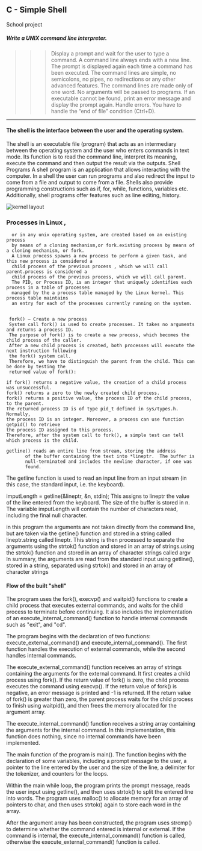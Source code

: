 ## C - Simple Shell		


School project 
##### Write a UNIX command line interpreter.


>>> Display a prompt and wait for the user to type a command. A command line always ends with a new line.
The prompt is displayed again each time a command has been executed.
The command lines are simple, no semicolons, no pipes, no redirections or any other advanced features.
The command lines are made only of one word. No arguments will be passed to programs.
If an executable cannot be found, print an error message and display the prompt again.
Handle errors.
You have to handle the “end of file” condition (Ctrl+D). 
-----------------------------------------------------------------------------------------------------------

#### The shell is the interface between the user and the operating system.

The shell is an executable file (program) that acts as an intermediary between the operating system and the user who enters
commands in text mode.
Its function is to read the command line, interpret its meaning, execute the command and then output the result via the outputs.
Shell Programs
A shell program is an application that allows interacting with the computer. In a shell the user 
can run programs and also redirect the input to come from a file and output to come from a 
file. Shells also provide programming constructions such as if, for, while, functions, variables 
etc. Additionally, shell programs offer features such as line editing, history.

![kernel layout](https://user-images.githubusercontent.com/124454895/234960626-c8162698-6715-4db6-8f7f-97f3848a8910.png)


### Processes in Linux ,
~~~
  or in any unix operating system, are created based on an existing process 
  by means of a cloning mechanism,or fork.existing process by means of a cloning mechanism, or fork.
  A Linux process spawns a new process to perform a given task, and this new process is considered a 
  child process of the previous process , which we will call parent.process is considered a
  child process of the previous process, which we will call parent.
  The PID, or Process ID, is an integer that uniquely identifies each process in a table of processes
  managed by the a process table managed by the Linux kernel. This process table maintains
  an entry for each of the processes currently running on the system.

   
 fork() — Create a new process
 System call fork() is used to create processes. It takes no arguments and returns a process ID. 
 The purpose of fork() is to create a new process, which becomes the child process of the caller. 
 After a new child process is created, both processes will execute the next instruction following 
 the fork() system call. 
 Therefore, we have to distinguish the parent from the child. This can be done by testing the
 returned value of fork():

if fork() returns a negative value, the creation of a child process was unsuccessful.
fork() returns a zero to the newly created child process.
fork() returns a positive value, the process ID of the child process, to the parent. 
The returned process ID is of type pid_t defined in sys/types.h. Normally,
the process ID is an integer. Moreover, a process can use function getpid() to retrieve 
the process ID assigned to this process.
Therefore, after the system call to fork(), a simple test can tell which process is the child.

getline() reads an entire line from stream, storing the address
       of the buffer containing the text into *lineptr.  The buffer is
       null-terminated and includes the newline character, if one was
       found.
  ~~~
  
  The getline function is used to read an input line from an input stream (in this case, the standard input, i.e. the keyboard).
  
imputLength = getline(&lineptr, &n, stdin);
This assigns to lineptr the value of the line entered from the keyboard. The size of the buffer is stored in n.
 The variable imputLength will contain the number of characters read, including the final null character.

 in this program the arguments are not taken directly from the command line, but are taken via the getline() function and stored in a string 
 called lineptr.string called lineptr. This string is then processed to separate the arguments using the strtok() function and stored 
 in an array of strings.using the strtok() function and stored in an array of character strings called argv
 In summary, the arguments are read from the standard input using getline(), stored in a string, separated using strtok()
 and stored in an array of character strings


 #### Flow of the built "shell"
The program uses the fork(), execvp() and waitpid() functions to create a child process that executes external commands,
and waits for the child process to terminate before continuing. It also includes the implementation of an execute_internal_command() function to handle internal commands such as "exit",  and "cd".


The program begins with the declaration of two functions: execute_external_command() and execute_internal_command(). The first function handles 
the execution of external commands, while the second handles internal commands.

The execute_external_command() function receives an array of strings containing the arguments for the external command. It first creates a child process using fork(). If the return value of fork() is zero, the child process executes the command using execvp(). If the return value of fork() is negative, an error message is printed and -1 is returned. If the return value of fork() is greater than zero, the parent process waits for the child process to finish using waitpid(), and then frees the memory allocated for the argument array.

The execute_internal_command() function receives a string array containing the arguments for the internal command. In this implementation, this function does nothing, since no internal commands have been implemented.

The main function of the program is main(). The function begins with the declaration of some variables, including a prompt message to the user, a pointer to the line entered by the user and the size of the line, a delimiter for the tokenizer, and counters for the loops.

Within the main while loop, the program prints the prompt message, reads the user input using getline(), and then uses strtok() to split the entered line into words. The program uses malloc() to allocate memory for an array of pointers to char, and then uses strtok() again to store each word in the array.

After the argument array has been constructed, the program uses strcmp() to determine whether the command entered is internal or external. If the command is internal, the execute_internal_command() function is called, otherwise the execute_external_command() function is called.



		  

